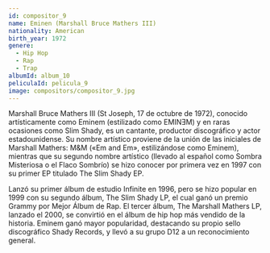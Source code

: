 ```yaml
---
id: compositor_9
name: Eminen (Marshall Bruce Mathers III)
nationality: American
birth_year: 1972
genere:
  - Hip Hop
  - Rap
  - Trap
albumId: album_10
peliculaId: pelicula_9
image: compositors/compositor_9.jpg
---
```


Marshall Bruce Mathers III (St Joseph, 17 de octubre de 1972), conocido artísticamente como Eminem (estilizado como EMINƎM) y en raras ocasiones como Slim Shady, es un cantante, productor discográfico y actor estadounidense. Su nombre artístico proviene de la unión de las iniciales de Marshall Mathers: M&M («Em and Em», estilizándose como Eminem), mientras que su segundo nombre artístico (llevado al español como Sombra Misteriosa o el Flaco Sombrío) se hizo conocer por primera vez en 1997 con su primer EP titulado The Slim Shady EP.

Lanzó su primer álbum de estudio Infinite en 1996, pero se hizo popular en 1999 con su segundo álbum, The Slim Shady LP, el cual ganó un premio Grammy por Mejor Álbum de Rap. El tercer álbum, The Marshall Mathers LP, lanzado el 2000, se convirtió en el álbum de hip hop más vendido de la historia. Eminem ganó mayor popularidad, destacando su propio sello discográfico Shady Records, y llevó a su grupo D12 a un reconocimiento general.